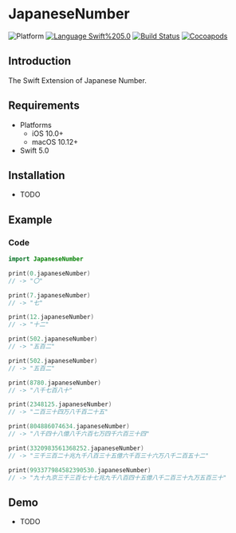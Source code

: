 # JapaneseNumber
![Platform](https://img.shields.io/badge/Platform-iOS%20%7C%20macOS%20-blue.svg)
[![Language Swift%205.0](https://img.shields.io/badge/Language-Swift%205.0-orange.svg)](https://developer.apple.com/swift)
[![Build Status](https://travis-ci.org/daisuke-t-jp/JapaneseNumber.svg?branch=master)](https://travis-ci.org/daisuke-t-jp/JapaneseNumber)
[![Cocoapods](https://img.shields.io/cocoapods/v/JapaneseNumber.svg)](https://cocoapods.org/pods/JapaneseNumber)


## Introduction

The Swift Extension of Japanese Number.


## Requirements
- Platforms
  - iOS 10.0+
  - macOS 10.12+
- Swift 5.0


## Installation
- TODO


## Example
### Code
```swift
import JapaneseNumber

print(0.japaneseNumber)
// -> "〇"

print(7.japaneseNumber)
// -> "七"

print(12.japaneseNumber)
// -> "十二"

print(502.japaneseNumber)
// -> "五百二"

print(502.japaneseNumber)
// -> "五百二"

print(8780.japaneseNumber)
// -> "八千七百八十"

print(2348125.japaneseNumber)
// -> "二百三十四万八千百二十五"

print(804886074634.japaneseNumber)
// -> "八千四十八億八千六百七万四千六百三十四"

print(3320983561368252.japaneseNumber)
// -> "三千三百二十兆九千八百三十五億六千百三十六万八千二百五十二"

print(993377984582390530.japaneseNumber)
// -> "九十九京三千三百七十七兆九千八百四十五億八千二百三十九万五百三十"

```

## Demo
- TODO

